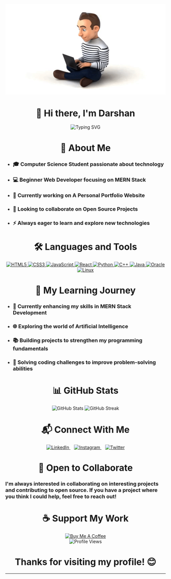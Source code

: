 <img src="./man.gif" width="800" height="auto">

<div align="center">
  <h1>👋 Hi there, I'm Darshan</h1>
</div>

<div align="center">
  <img src="https://readme-typing-svg.herokuapp.com?font=Fira+Code&weight=600&size=22&pause=1000&color=0969DA&random=false&width=435&lines=Computer+Science+Student;Beginner+Web+Developer;Learning+MERN+Stack;Open+Source+Enthusiast" alt="Typing SVG" />
</div>

<div align="center">
  <h1>🚀 About Me</h1>
</div>

- ### 🎓 Computer Science Student passionate about technology
- ### 💻 Beginner Web Developer focusing on MERN Stack
- ### 🌱 Currently working on A Personal Portfolio Website
- ### 👯 Looking to collaborate on Open Source Projects
- ### ⚡ Always eager to learn and explore new technologies

<div align="center">
  <h1>🛠️ Languages and Tools</h1>
</div>

<div align="center">
  <a href="https://developer.mozilla.org/en-US/docs/Web/HTML">
    <img src="https://img.shields.io/badge/HTML5-E34F26?style=for-the-badge&logo=html5&logoColor=white" alt="HTML5" />
  </a>
  <a href="https://developer.mozilla.org/en-US/docs/Web/CSS">
    <img src="https://img.shields.io/badge/CSS3-1572B6?style=for-the-badge&logo=css3&logoColor=white" alt="CSS3" />
  </a>
  <a href="https://developer.mozilla.org/en-US/docs/Web/JavaScript">
    <img src="https://img.shields.io/badge/JavaScript-F7DF1E?style=for-the-badge&logo=javascript&logoColor=black" alt="JavaScript" />
  </a>
  <a href="https://react.dev/reference/react">
    <img src="https://img.shields.io/badge/React-20232A?style=for-the-badge&logo=react&logoColor=61DAFB" alt="React" />
  </a>
  <a href="https://docs.python.org/3/">
    <img src="https://img.shields.io/badge/Python-3776AB?style=for-the-badge&logo=python&logoColor=white" alt="Python" />
  </a>
  <a href="https://en.cppreference.com/w/cpp">
    <img src="https://img.shields.io/badge/C%2B%2B-00599C?style=for-the-badge&logo=c%2B%2B&logoColor=white" alt="C++" />
  </a>
  <a href="https://docs.oracle.com/en/java/">
    <img src="https://img.shields.io/badge/Java-ED8B00?style=for-the-badge&logo=openjdk&logoColor=white" alt="Java" />
  </a>
  <a href="https://docs.oracle.com/en/">
    <img src="https://img.shields.io/badge/Oracle-F80000?style=for-the-badge&logo=oracle&logoColor=white" alt="Oracle" />
  </a>
  <a href="https://www.kernel.org/doc/html/latest/">
    <img src="https://img.shields.io/badge/Linux-FCC624?style=for-the-badge&logo=linux&logoColor=black" alt="Linux" />
  </a>
</div>

<div align="center">
  <h1>📖 My Learning Journey</h1>
</div>

- ### 🔭 Currently enhancing my skills in MERN Stack Development
- ### 🌐 Exploring the world of Artificial Intelligence
- ### 📚 Building projects to strengthen my programming fundamentals
- ### 🧩 Solving coding challenges to improve problem-solving abilities


<div align="center">
  <h1>📊 GitHub Stats</h1>
</div>

<div align="center">
  <img src="https://github-readme-stats.vercel.app/api?username=mailmeatdarshan&show_icons=true&theme=tokyonight" alt="GitHub Stats" />
  <img src="https://github-readme-streak-stats.herokuapp.com/?user=mailmeatdarshan&theme=tokyonight" alt="GitHub Streak" />
</div>

<div align="center">
  <h1>📬 Connect With Me</h1>
</div>

<div align="center">
  <a href="https://www.linkedin.com/in/darshandubey25/">
    <img src="https://raw.githubusercontent.com/rahuldkjain/github-profile-readme-generator/master/src/images/icons/Social/linked-in-alt.svg" alt="LinkedIn" height="30" width="40" />
  </a>
  &nbsp;&nbsp;
  <a href="https://www.instagram.com/main.darshan/">
    <img src="https://raw.githubusercontent.com/rahuldkjain/github-profile-readme-generator/master/src/images/icons/Social/instagram.svg" alt="Instagram" height="30" width="40" />
  </a>
  &nbsp;&nbsp;
  <a href="https://x.com/Dubey____">
    <img src="https://raw.githubusercontent.com/rahuldkjain/github-profile-readme-generator/master/src/images/icons/Social/twitter.svg" alt="Twitter" height="30" width="40" />
  </a>
</div>

<div align="center">
  <h1>🤝 Open to Collaborate</h1>
</div>

### I'm always interested in collaborating on interesting projects and contributing to open source. If you have a project where you think I could help, feel free to reach out!

<div align="center">
  <h1>☕ Support My Work</h1>
</div>

<div align="center">
  <a href="https://buymeacoffee.com/darshansdubey">
    <img src="https://cdn.buymeacoffee.com/buttons/v2/default-yellow.png" alt="Buy Me A Coffee" style="height: 60px !important;width: 217px !important;" >
  </a>
</div>

<div align="center">
  <img src="https://komarev.com/ghpvc/?username=yourusername&color=blueviolet" alt="Profile Views" />
</div>

<div align="center">
  <h1>Thanks for visiting my profile! 😊</h1>
</div>

---
